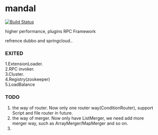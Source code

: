 # mandal
[![Build Status](https://travis-ci.org/bearDream/mandal.svg?branch=master)](https://travis-ci.org/bearDream/mandal)  

higher performance, plugins RPC Framework

refrence dubbo and springcloud..

### EXITED
1.ExtensionLoader.  
2.RPC invoker.  
3.Cluster.  
4.Registry(zookeeper)  
5.LoadBalance

### TODO
1. the way of router. Now only one router way(ConditionRouter), support Script and file router in future.
2. the way of merger. Now only have ListMerger, we need add more merger way, such as ArrayMerger/MapMerger and so on.
3.
